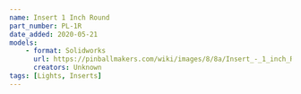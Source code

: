 ```yaml
---
name: Insert 1 Inch Round
part_number: PL-1R
date_added: 2020-05-21
models:
    - format: Solidworks
      url: https://pinballmakers.com/wiki/images/8/8a/Insert_-_1_inch_RND_PL-1ROT.SLDPRT
      creators: Unknown
tags: [Lights, Inserts]
---
```

